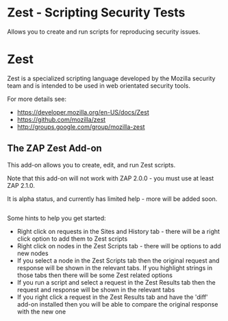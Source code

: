 # Zest - Scripting Security Tests #

Allows you to create and run scripts for reproducing security issues.

# Zest #

Zest is a specialized scripting language developed by the Mozilla security team and is intended to be used in web orientated security tools.

For more details see:
  * https://developer.mozilla.org/en-US/docs/Zest
  * https://github.com/mozilla/zest
  * http://groups.google.com/group/mozilla-zest

## The ZAP Zest Add-on ##

This add-on allows you to create, edit, and run Zest scripts.

Note that this add-on will not work with ZAP 2.0.0 - you must use at least ZAP 2.1.0.

It is alpha status, and currently has limited help - more will be added soon.

![![](http://zaproxy.googlecode.com/svn/wiki/images/Zest-BodgeIt-Register-XSS-zap-sm.jpg)](http://zaproxy.googlecode.com/svn/wiki/images/Zest-BodgeIt-Register-XSS-zap.jpg)


Some hints to help you get started:
  * Right click on requests in the Sites and History tab - there will be a right click option to add them to Zest scripts
  * Right click on nodes in the Zest Scripts tab - there will be options to add new nodes
  * If you select a node in the Zest Scripts tab then the original request and response will be shown in the relevant tabs. If you highlight strings in those tabs then there will be some Zest related options
  * If you run a script and select a request in the Zest Results tab then the request and response will be shown in the relevant tabs
  * If you right click a request in the Zest Results tab and have the 'diff' add-on installed then you will be able to compare the original response with the new one